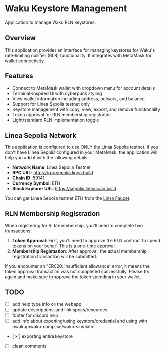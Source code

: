 # Waku Keystore Management

Application to manage Waku RLN keystores.

## Overview

This application provides an interface for managing keystores for Waku's rate-limiting nullifier (RLN) functionality. It integrates with MetaMask for wallet connectivity.

## Features

- Connect to MetaMask wallet with dropdown menu for account details
- Terminal-inspired UI with cyberpunk styling
- View wallet information including address, network, and balance
- Support for Linea Sepolia testnet only
- Keystore management with copy, view, export, and remove functionality
- Token approval for RLN membership registration
- Light/standard RLN implementation toggle


## Linea Sepolia Network

This application is configured to use ONLY the Linea Sepolia testnet. If you don't have Linea Sepolia configured in your MetaMask, the application will help you add it with the following details:

- **Network Name**: Linea Sepolia Testnet
- **RPC URL**: https://rpc.sepolia.linea.build
- **Chain ID**: 59141
- **Currency Symbol**: ETH
- **Block Explorer URL**: https://sepolia.lineascan.build

You can get Linea Sepolia testnet ETH from the [Linea Faucet](https://faucet.goerli.linea.build/).

## RLN Membership Registration

When registering for RLN membership, you'll need to complete two transactions:

1. **Token Approval**: First, you'll need to approve the RLN contract to spend tokens on your behalf. This is a one-time approval.
2. **Membership Registration**: After approval, the actual membership registration transaction will be submitted.

If you encounter an "ERC20: insufficient allowance" error, it means the token approval transaction was not completed successfully. Please try again and make sure to approve the token spending in your wallet.

## TODO
- [ ] add help type info on the webapp
- [ ] update descriptions, and link specs/resources
- [ ] footer for discord help
- [ ] add info about exporting/using keystore/credential and using with nwaku/nwaku-compose/waku-simulator
- [ x ] exporting entire keystore
- [ ] clean comments